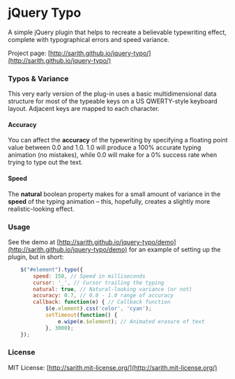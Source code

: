 # jQuery Typo
A simple jQuery plugin that helps to recreate a believable typewriting effect, complete with typographical errors and speed variance.

Project page: [http://sarith.github.io/jquery-typo/](http://sarith.github.io/jquery-typo/)

### Typos & Variance
This very early version of the plug-in uses a basic multidimensional data structure for most of the typeable keys on a US QWERTY-style keyboard layout. Adjacent keys are mapped to each character.

#### Accuracy
You can affect the **accuracy** of the typewriting by specifying a floating point value between 0.0 and 1.0.  1.0 will produce a 100% accurate typing animation (no mistakes), while 0.0 will make for a 0% success rate when trying to type out the text.

#### Speed
The **natural** boolean property makes for a small amount of variance in the **speed** of the typing animation – this, hopefully, creates a slightly more realistic-looking effect.

### Usage
See the demo at [http://sarith.github.io/jquery-typo/demo](http://sarith.github.io/jquery-typo/demo) for an example of setting up the plugin, but in short:

```javascript
	$("#element").typo({
		speed: 150, // Speed in milliseconds
		cursor: '_', // Cursor trailing the typing   
		natural: true, // Natural-looking variance (or not) 
		accuracy: 0.7, // 0.0 - 1.0 range of accuracy
		callback: function(e) { // Callback function
			$(e.element).css('color', 'cyan');
			setTimeout(function() {
				e.wipe(e.$element); // Animated erasure of text
			}, 3000);
	});
```

### License
MIT License: [http://sarith.mit-license.org/](http://sarith.mit-license.org/)
 